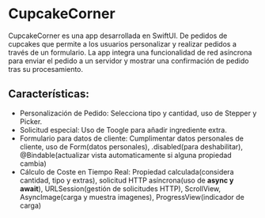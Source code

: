 # CupcakeCorner
CupcakeCorner es una app desarrollada en SwiftUI. De pedidos de cupcakes que permite a los usuarios personalizar y realizar pedidos a través de un formulario. La app integra una funcionalidad de red asíncrona para enviar el pedido a un servidor y mostrar una confirmación de pedido tras su procesamiento.

## Características: 
- Personalización de Pedido: Selecciona tipo y cantidad, uso de Stepper y Picker.
- Solicitud especial: Uso de Toogle para añadir ingrediente extra.
- Formulario para datos de cliente: Cumplimentar datos personales de cliente, uso de Form(datos personales), .disabled(para deshabilitar), @Bindable(actualizar vista automaticamente si alguna propiedad cambia)
- Cálculo de Coste en Tiempo Real: Propiedad calculada(considera cantidad, tipo y extras), solicitud HTTP asíncrona(uso de **async y await**), URLSession(gestión de solicitudes HTTP), ScrollView, AsyncImage(carga y muestra imagenes), ProgressView(indicador de carga)

